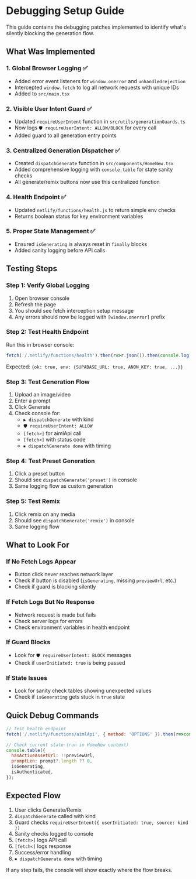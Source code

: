 # Debugging Setup Guide

This guide contains the debugging patches implemented to identify what's silently blocking the generation flow.

## What Was Implemented

### 1. Global Browser Logging ✅
- Added error event listeners for `window.onerror` and `unhandledrejection`
- Intercepted `window.fetch` to log all network requests with unique IDs
- Added to `src/main.tsx`

### 2. Visible User Intent Guard ✅
- Updated `requireUserIntent` function in `src/utils/generationGuards.ts`
- Now logs `🛡️ requireUserIntent: ALLOW/BLOCK` for every call
- Added guard to all generation entry points

### 3. Centralized Generation Dispatcher ✅
- Created `dispatchGenerate` function in `src/components/HomeNew.tsx`
- Added comprehensive logging with `console.table` for state sanity checks
- All generate/remix buttons now use this centralized function

### 4. Health Endpoint ✅
- Updated `netlify/functions/health.js` to return simple env checks
- Returns boolean status for key environment variables

### 5. Proper State Management ✅
- Ensured `isGenerating` is always reset in `finally` blocks
- Added sanity logging before API calls

## Testing Steps

### Step 1: Verify Global Logging
1. Open browser console
2. Refresh the page
3. You should see fetch interception setup message
4. Any errors should now be logged with `[window.onerror]` prefix

### Step 2: Test Health Endpoint
Run this in browser console:
```javascript
fetch('/.netlify/functions/health').then(r=>r.json()).then(console.log)
```
Expected: `{ok: true, env: {SUPABASE_URL: true, ANON_KEY: true, ...}}`

### Step 3: Test Generation Flow
1. Upload an image/video
2. Enter a prompt
3. Click Generate
4. Check console for:
   - `▶ dispatchGenerate` with kind
   - `🛡️ requireUserIntent: ALLOW`
   - `[fetch>]` for aimlApi call
   - `[fetch<]` with status code
   - `⏹ dispatchGenerate done` with timing

### Step 4: Test Preset Generation
1. Click a preset button
2. Should see `dispatchGenerate('preset')` in console
3. Same logging flow as custom generation

### Step 5: Test Remix
1. Click remix on any media
2. Should see `dispatchGenerate('remix')` in console
3. Same logging flow

## What to Look For

### If No Fetch Logs Appear
- Button click never reaches network layer
- Check if button is disabled (`isGenerating`, missing `previewUrl`, etc.)
- Check if guard is blocking silently

### If Fetch Logs But No Response
- Network request is made but fails
- Check server logs for errors
- Check environment variables in health endpoint

### If Guard Blocks
- Look for `🛡️ requireUserIntent: BLOCK` messages
- Check if `userInitiated: true` is being passed

### If State Issues
- Look for sanity check tables showing unexpected values
- Check if `isGenerating` gets stuck in `true` state

## Quick Debug Commands

```javascript
// Test health endpoint
fetch('/.netlify/functions/aimlApi', { method: 'OPTIONS' }).then(r=>console.log('aimlApi', r.status));

// Check current state (run in HomeNew context)
console.table({
  hasActiveAssetUrl: !!previewUrl,
  promptLen: prompt?.length ?? 0,
  isGenerating,
  isAuthenticated,
});
```

## Expected Flow
1. User clicks Generate/Remix
2. `dispatchGenerate` called with kind
3. Guard checks `requireUserIntent({ userInitiated: true, source: kind })`
4. Sanity checks logged to console
5. `[fetch>]` logs API call
6. `[fetch<]` logs response
7. Success/error handling
8. `⏹ dispatchGenerate done` with timing

If any step fails, the console will show exactly where the flow breaks.


